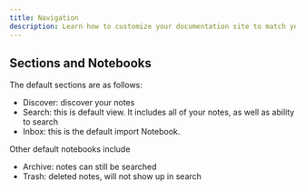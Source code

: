 ```yaml
---
title: Navigation
description: Learn how to customize your documentation site to match your brand and requirements
---
```


## Sections and Notebooks

The default sections are as follows:

- Discover: discover your notes
- Search: this is default view. It includes all of your notes, as well as ability to search
- Inbox: this is the default import Notebook.

Other default notebooks include
- Archive: notes can still be searched
- Trash: deleted notes, will not show up in search

